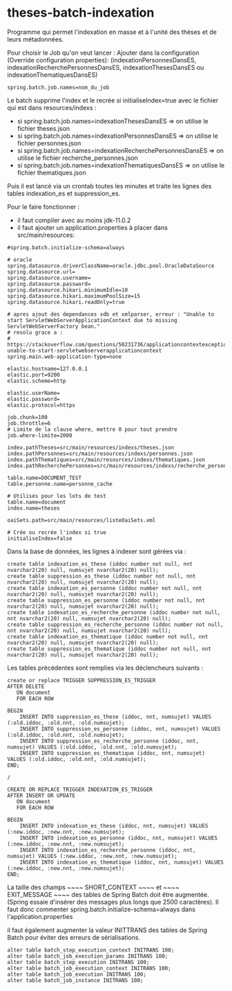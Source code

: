 # theses-batch-indexation

Programme qui permet l'indexation en masse et à l'unité des thèses et de leurs métadonnées.

Pour choisir le Job qu'on veut lancer : Ajouter dans la configuration (Override configuration properties):
(indexationPersonnesDansES, indexationRecherchePersonnesDansES, indexationThesesDansES ou indexationThematiquesDansES)
 ~~~
 spring.batch.job.names=nom_du_job
 ~~~

Le batch supprime l'index et le recrée si initialiseIndex=true avec le fichier qui est dans resources/indexs :
- si spring.batch.job.names=indexationThesesDansES  => on utilise le fichier theses.json
- si spring.batch.job.names=indexationPersonnesDansES  => on utilise le fichier personnes.json
- si spring.batch.job.names=indexationRecherchePersonnesDansES  => on utilise le fichier recherche_personnes.json
- si spring.batch.job.names=indexationThematiquesDansES  => on utilise le fichier thematiques.json


Puis il est lancé via un crontab toutes les minutes et traite les lignes des tables indexation_es et suppression_es.

Pour le faire fonctionner :

- il faut compiler avec au moins jdk-11.0.2
- il faut ajouter un application.properties à placer dans src/main/resources: 

~~~~
#spring.batch.initialize-schema=always

# oracle
spring.datasource.driverClassName=oracle.jdbc.pool.OracleDataSource
spring.datasource.url=
spring.datasource.username=
spring.datasource.password=
spring.datasource.hikari.minimumIdle=10
spring.datasource.hikari.maximumPoolSize=15
spring.datasource.hikari.readOnly=true

# apres ajout des dependances xdb et xmlparser, erreur : "Unable to start ServletWebServerApplicationContext due to missing ServletWebServerFactory bean."
# resolu grace a : 
# https://stackoverflow.com/questions/50231736/applicationcontextexception-unable-to-start-servletwebserverapplicationcontext
spring.main.web-application-type=none

elastic.hostname=127.0.0.1
elastic.port=9200
elastic.scheme=http

elastic.userName=
elastic.password=
elastic.protocol=https

job.chunk=100
job.throttle=6
# Limite de la clause where, mettre 0 pour tout prendre
job.where-limite=2000

index.pathTheses=src/main/resources/indexs/theses.json
index.pathPersonnes=src/main/resources/indexs/personnes.json
index.pathThematiques=src/main/resources/indexs/thematiques.json
index.pathRecherchePersonnes=src/main/resources/indexs/recherche_personnes.json

table.name=DOCUMENT_TEST
table.personne.name=personne_cache

# Utilisés pour les lots de test
table.name=document
index.name=theses

oaiSets.path=src/main/resources/listeOaiSets.xml

# Crée ou recrée l'index si true
initialiseIndex=false
~~~~

Dans la base de données, les lignes à indexer sont gérées via : 

~~~~
create table indexation_es_these (iddoc number not null, nnt nvarchar2(20) null, numsujet nvarchar2(20) null);
create table suppression_es_these (iddoc number not null, nnt nvarchar2(20) null, numsujet nvarchar2(20) null);
create table indexation_es_personne (iddoc number not null, nnt nvarchar2(20) null, numsujet nvarchar2(20) null);
create table suppression_es_personne (iddoc number not null, nnt nvarchar2(20) null, numsujet nvarchar2(20) null);
create table indexation_es_recherche_personne (iddoc number not null, nnt nvarchar2(20) null, numsujet nvarchar2(20) null);
create table suppression_es_recherche_personne (iddoc number not null, nnt nvarchar2(20) null, numsujet nvarchar2(20) null);
create table indexation_es_thematique (iddoc number not null, nnt nvarchar2(20) null, numsujet nvarchar2(20) null);
create table suppression_es_thematique (iddoc number not null, nnt nvarchar2(20) null, numsujet nvarchar2(20) null);
~~~~

Les tables précédentes sont remplies via les déclencheurs suivants : 

~~~~
create or replace TRIGGER SUPPRESSION_ES_TRIGGER
AFTER DELETE
   ON document
   FOR EACH ROW

BEGIN
    INSERT INTO suppression_es_these (iddoc, nnt, numsujet) VALUES (:old.iddoc, :old.nnt, :old.numsujet);
    INSERT INTO suppression_es_personne (iddoc, nnt, numsujet) VALUES (:old.iddoc, :old.nnt, :old.numsujet);
    INSERT INTO suppression_es_recherche_personne (iddoc, nnt, numsujet) VALUES (:old.iddoc, :old.nnt, :old.numsujet);
    INSERT INTO suppression_es_thematique (iddoc, nnt, numsujet) VALUES (:old.iddoc, :old.nnt, :old.numsujet);
END;

/

CREATE OR REPLACE TRIGGER INDEXATION_ES_TRIGGER
AFTER INSERT OR UPDATE
   ON document
   FOR EACH ROW

BEGIN
    INSERT INTO indexation_es_these (iddoc, nnt, numsujet) VALUES (:new.iddoc, :new.nnt, :new.numsujet);
    INSERT INTO indexation_es_personne (iddoc, nnt, numsujet) VALUES (:new.iddoc, :new.nnt, :new.numsujet);
    INSERT INTO indexation_es_recherche_personne (iddoc, nnt, numsujet) VALUES (:new.iddoc, :new.nnt, :new.numsujet);
    INSERT INTO indexation_es_thematique (iddoc, nnt, numsujet) VALUES (:new.iddoc, :new.nnt, :new.numsujet);
END;
~~~~

La taille des champs ~~~~ SHORT_CONTEXT ~~~~ et ~~~~ EXIT_MESSAGE ~~~~ des tables de Spring Batch doit être augmentée.
(Spring essaie d'insérer des messages plus longs que 2500 caractères).
Il faut donc commenter spring.batch.initialize-schema=always dans l'application.properties

il faut également augmenter la valeur INITTRANS des tables de Spring Batch pour éviter des erreurs de sérialisations.

~~~~
alter table batch_step_execution_context INITRANS 100;
alter table batch_job_execution_params INITRANS 100;
alter table batch_step_execution INITRANS 100;
alter table batch_job_execution_context INITRANS 100;
alter table batch_job_execution INITRANS 100;
alter table batch_job_instance INITRANS 100;
~~~~